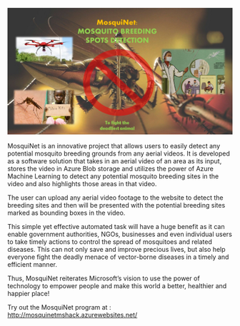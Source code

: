 ![](public/img/backgrounds/mosquinet.jpg)

MosquiNet is an innovative project that allows users to easily detect any potential mosquito breeding grounds from any aerial videos. It is developed as a software solution that takes in an aerial video of an area as its input, stores the video in Azure Blob storage and utilizes the power of Azure Machine Learning to detect any potential mosquito breeding sites in the video and also highlights those areas in that video.

The user can upload any aerial video footage to the website to detect the breeding sites and then will be presented with the potential breeding sites marked as bounding boxes in the video.

This simple yet effective automated task will have a huge benefit as it can enable government authorities, NGOs, businesses and even individual users to take timely actions to control the spread of mosquitoes and related diseases. This can not only save and improve precious lives, but also help everyone fight the deadly menace of vector-borne diseases in a timely and efficient manner.

Thus, MosquiNet reiterates Microsoft’s vision to use the power of technology to empower people and make this world a better, healthier and happier place!

Try out the MosquiNet program at : http://mosquinetmshack.azurewebsites.net/
